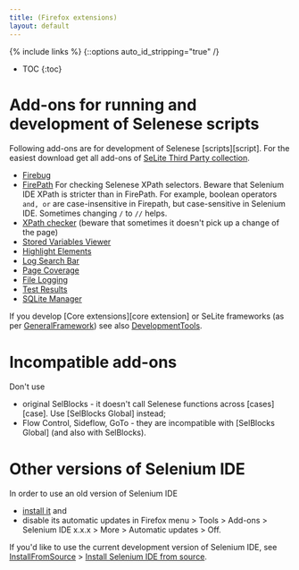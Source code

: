 ```yaml
---
title: (Firefox extensions)
layout: default
---
```

{% include links %}
{::options auto_id_stripping="true" /}
* TOC
{:toc}

# Add-ons for running and development of Selenese scripts
Following add-ons are for development of Selenese [scripts][script]. For the easiest download get all add-ons of [SeLite Third Party collection](https://addons.mozilla.org/en-GB/firefox/collections/peter-kehl/selite-third-party/).

  * [Firebug](https://addons.mozilla.org/en-us/firefox/addon/firebug)
  * [FirePath](https://addons.mozilla.org/en-US/firefox/addon/firepath) For checking Selenese XPath selectors. Beware that Selenium IDE XPath is stricter than in FirePath. For example, boolean operators `and, or` are case-insensitive in Firepath, but case-sensitive in Selenium IDE. Sometimes changing `/` to `//` helps.
  * [XPath checker](https://addons.mozilla.org/en-US/firefox/addon/xpath-checker/) (beware that sometimes it doesn't pick up a change of the page)
  * [Stored Variables Viewer](https://addons.mozilla.org/en-US/firefox/addon/stored-variables-viewer-seleni/)
  * [Highlight Elements](https://addons.mozilla.org/en-us/firefox/addon/highlight-elements-selenium-id/)
  * [Log Search Bar](https://addons.mozilla.org/en-US/firefox/addon/log-search-bar-selenium-ide)
  * [Page Coverage](https://addons.mozilla.org/en-US/firefox/addon/page-coverage-selenium-ide)
  * [File Logging](https://addons.mozilla.org/en-US/firefox/addon/file-logging-selenium-ide/)
  * [Test Results](https://addons.mozilla.org/en-US/firefox/addon/test-results-selenium-ide/)
  * [SQLite Manager](https://addons.mozilla.org/en-US/firefox/addon/sqlite-manager)

If you develop [Core extensions][core extension] or SeLite frameworks (as per [GeneralFramework](GeneralFramework)) see also [DevelopmentTools](DevelopmentTools).

# Incompatible add-ons #
Don't use

  * original SelBlocks - it doesn't call Selenese functions across [cases][case]. Use [SelBlocks Global] instead;
  * Flow Control, Sideflow, GoTo - they are incompatible with [SelBlocks Global] (and also with SelBlocks).

# Other versions of Selenium IDE #
In order to use an old version of Selenium IDE 

  * [install it](https://addons.mozilla.org/en-US/firefox/addon/selenium-ide/versions/) and
  * disable its automatic updates in Firefox menu > Tools > Add-ons > Selenium IDE x.x.x > More > Automatic updates > Off.

If you'd like to use the current development version of Selenium IDE, see [InstallFromSource](InstallFromSource) > [Install Selenium IDE from source](InstallFromSource#install-selenium-ide-from-source).